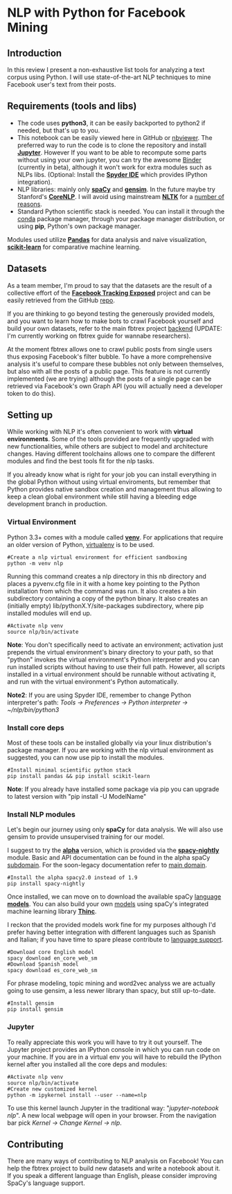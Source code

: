 # NLP with Python for Facebook Mining
## Introduction
In this review I present a non-exhaustive list tools for analyzing a text corpus using Python. I will use state-of-the-art NLP techniques to mine Facebook user's text from their posts. 

## Requirements (tools and libs)
* The code uses __python3__, it can be easily backported to python2 if needed, but that's up to you.
* This notebook can be easily viewed here in GitHub or [nbviewer](https://nbviewer.jupyter.org/). The preferred way to run the code is to clone the repository and install [__Jupyter__](https://jupyter.org/). However If you want to be able to recompute some parts without using your own jupyter, you can try the awesome [Binder](https://mybinder.org/) (currently in beta), although it won't work for extra modules such as NLPs libs.
(Optional: Install the [__Spyder IDE__](https://github.com/spyder-ide/spyder) which provides IPython integration).
* NLP libraries: mainly only [__spaCy__](https://spacy.io/) and [__gensim__](https://radimrehurek.com/gensim/). In the future maybe try Stanford's [__CoreNLP__](https://stanfordnlp.github.io/CoreNLP/). I will avoid using mainstream [__NLTK__](www.nltk.org) for a [number of reasons](https://explosion.ai/blog/dead-code-should-be-buried).
* Standard Python scientific stack is needed. You can install it through the [conda](https://conda.io/) package manager, through your package manager distribution, or using __pip__, Python's own package manager.

Modules used utilize [__Pandas__](http://pandas.pydata.org/) for data analysis and naive visualization, [__scikit-learn__](http://scikit-learn.org/) for comparative machine learning.

## Datasets
As a team member, I'm proud to say that the datasets are the result of a collective effort of the [__Facebook Tracking Exposed__](https://facebook.tracking.exposed/) project and can be easily retrieved from the GitHub [repo](https://github.com/tracking-exposed/experiments-data/).

If you are thinking to go beyond testing the generously provided models, and you want to learn how to make bots to crawl Facebook  yourself and build your own datasets, refer to the main fbtrex project [backend](https://github.com/tracking-exposed/facebook) (UPDATE: I'm currently working on fbtrex guide for wannabe researchers).

At the moment fbtrex allows one to crawl public posts from single users thus exposing Facebook's filter bubble. To have a more comprehensive analysis it's useful to compare these bubbles not only between themselves, but also with all the posts of a public page. This feature is not currently implemented (we are trying) although the posts of a single page can be retrieved via Facebook's own Graph API (you will actually need a developer token to do this).

## Setting up
While working with NLP it's often convenient to work with __virtual environments__. Some of the tools provided are frequently upgraded with new functionalities, while others are subject to model and architecture changes. Having different toolchains allows one to compare the different modules and find the best tools fit for the nlp tasks. 

If you already know what is right for your job you can install everything in the global Python without using virtual enviroments, but remember that Python provides native sandbox creation and management thus allowing to keep a clean global environment while still having a bleeding edge development branch in production.

### Virtual Environment
Python 3.3+ comes with a module called [__venv__](https://docs.python.org/3/library/venv.html). For applications that require an older version of Python, [virtualenv](https://virtualenv.pypa.io/en/stable/) is to be used.
```
#Create a nlp virtual environment for efficient sandboxing
python -m venv nlp
```
Running this command creates a nlp directory in this nb directory and places a pyvenv.cfg file in it with a home key pointing to the Python installation from which the command was run. It also creates a bin subdirectory containing a copy of the python binary. It also creates an (initially empty) lib/pythonX.Y/site-packages subdirectory, where pip installed modules will end up.
```
#Activate nlp venv
source nlp/bin/activate
```
__Note__: You don't specifically need to activate an environment; activation just prepends the virtual environment's binary directory to your path, so that "python" invokes the virtual environment's Python interpreter and you can run installed scripts without having to use their full path. However, all scripts installed in a virtual environment should be runnable without activating it, and run with the virtual environment's Python automatically.

__Note2__: If you are using Spyder IDE, remember to change Python interpreter's path: *Tools -> Preferences -> Python interpreter -> ~/nlp/bin/python3*

### Install core deps
Most of these tools can be installed globally via your linux distribution's package manager. If you are working with the nlp virtual environment as suggested, you can now use pip to install the modules. 
```
#Install minimal scientific python stack
pip install pandas && pip install scikit-learn
```
__Note__: If you already have installed some package via pip you can upgrade to latest version with "pip install -U ModelName"

### Install NLP modules
Let's begin our journey using only __spaCy__ for data analysis. We will also use gensim to provide unsupervised training for our model. 

I suggest to try the [__alpha__](http://alpha.spacy.io/) version, which is provided via the [__spacy-nightly__](https://pypi.python.org/pypi/spacy-nightly) module. Basic and API documentation can be found in the alpha spaCy [subdomain](https://alpha.spacy.io/usage/). For the soon-legacy documentation refer to [main domain](https://spacy.io/docs/usage/).
```
#Install the alpha spacy2.0 instead of 1.9
pip install spacy-nightly
```
Once installed, we can move on to download the available spaCy [language __models__](https://alpha.spacy.io/models/). You can also build your own [models](https://alpha.spacy.io/api/#nn-models) using spaCy's integrated machine learning library [__Thinc__](https://github.com/explosion/thinc). 

I reckon that the provided models work fine for my purposes although I'd prefer having better integration with different languages such as Spanish and Italian; if you have time to spare please contribute to [language support](https://spacy.io/docs/usage/adding-languages).
```
#Download core English model
spacy download en_core_web_sm
#Download Spanish model
spacy download es_core_web_sm
```
For phrase modeling, topic mining and word2vec analyss we are actually going to use gensim, a less newer library than spacy, but still up-to-date.
```
#Install gensim
pip install gensim
```
### Jupyter
To really appreciate this work you will have to try it out yourself. The Jupyter project provides an IPython console in which you can run code on your machine. If you are in a virtual env you will have to rebuild the IPython kernel after you installed all the core deps and modules:
```
#Activate nlp venv
source nlp/bin/activate
#Create new customized kernel
python -m ipykernel install --user --name=nlp
```
To use this kernel launch Jupyter in the traditional way: "*jupyter-notebook nlp*". A new local webpage will open in your browser. From the navigation bar pick *Kernel -> Change Kernel -> nlp*.  

## Contributing
There are many ways of contributing to NLP analysis on Facebook! You can help the fbtrex project to build new datasets and write a notebook about it. If you speak a different language than English, please consider improving SpaCy's language support. 

